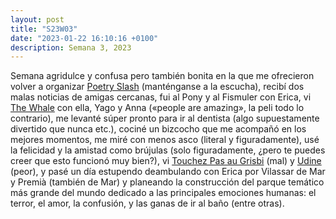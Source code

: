 ```yaml
---
layout: post
title: "S23W03"
date: "2023-01-22 16:10:16 +0100"
description: Semana 3, 2023
---
```

Semana agridulce y confusa pero también bonita en la que me ofrecieron volver a
organizar [Poetry Slash](https://librosmutantes.com/poetry-slash) (manténganse
a la escucha), recibí dos malas noticias de amigas cercanas, fui al Pony y al
Fismuler con Erica, vi [The
Whale](https://letterboxd.com/javier/film/the-whale-2022) con ella, Yago y Anna
(«people are amazing», la peli todo lo contrario), me levanté súper pronto para
ir al dentista (algo supuestamente divertido que nunca etc.), cociné un
bizcocho que me acompañó en los mejores momentos, me miré con menos asco
(literal y figuradamente), usé la felicidad y la amistad como brújulas (solo
figuradamente, ¿pero te puedes creer que esto funcionó muy bien?), vi [Touchez
Pas au Grisbi](https://letterboxd.com/javier/film/touchez-pas-au-grisbi) (mal)
y [Udine](https://letterboxd.com/javier/film/undine-2020) (peor), y pasé un día
estupendo deambulando con Erica por Vilassar de Mar y Premià (también de Mar) y
planeando la construcción del parque temático más grande del mundo dedicado a
las principales emociones humanas: el terror, el amor, la confusión, y las
ganas de ir al baño (entre otras).

